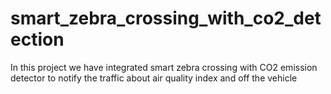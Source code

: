 # smart_zebra_crossing_with_co2_detection
In this project we have integrated smart zebra crossing with CO2 emission detector to notify the traffic about air quality index and off the vehicle
